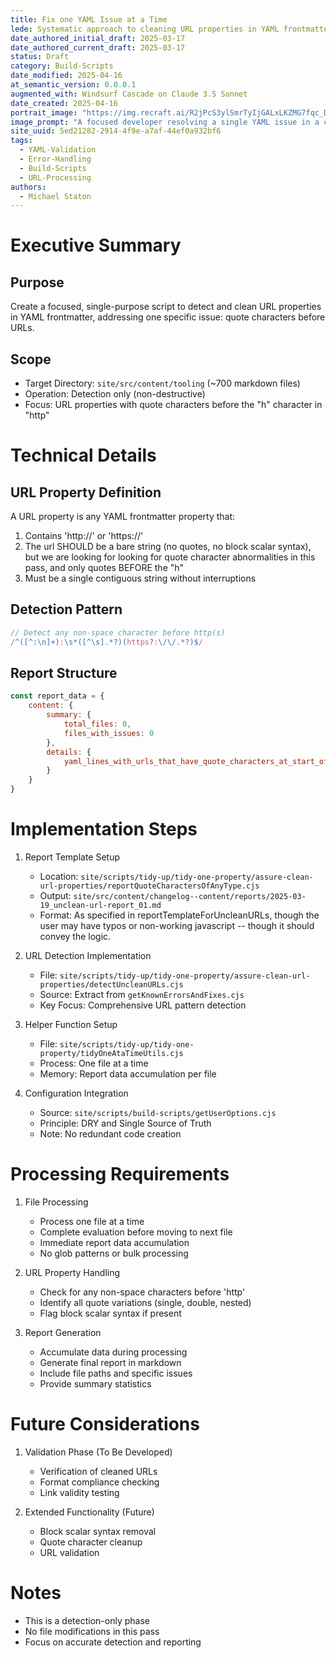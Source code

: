 ```yaml
---
title: Fix one YAML Issue at a Time
lede: Systematic approach to cleaning URL properties in YAML frontmatter
date_authored_initial_draft: 2025-03-17
date_authored_current_draft: 2025-03-17
status: Draft
category: Build-Scripts
date_modified: 2025-04-16
at_semantic_version: 0.0.0.1
augmented_with: Windsurf Cascade on Claude 3.5 Sonnet
date_created: 2025-04-16
portrait_image: "https://img.recraft.ai/R2jPcS3ylSmrTyIjGALxLKZMG7fqc_DrNDnW1w1kpUA/rs:fit:1024:1820:0/raw:1/plain/abs://external/images/cc95dc04-770d-4fab-8fa4-b0288b0d4b74"
image_prompt: "A focused developer resolving a single YAML issue in a code editor, with one highlighted error and a checklist of resolved problems. The environment is tidy, with clear visual cues of progress and attention to detail. The mood is methodical, patient, and precise."
site_uuid: 5ed21282-2914-4f9e-a7af-44ef0a932bf6
tags:
  - YAML-Validation
  - Error-Handling
  - Build-Scripts
  - URL-Processing
authors:
  - Michael Staton
---
```


# Executive Summary

## Purpose
Create a focused, single-purpose script to detect and clean URL properties in YAML frontmatter, addressing one specific issue: quote characters before URLs.

## Scope
- Target Directory: `site/src/content/tooling` (~700 markdown files)
- Operation: Detection only (non-destructive)
- Focus: URL properties with quote characters before the "h" character in "http"

# Technical Details

## URL Property Definition
A URL property is any YAML frontmatter property that:
1. Contains 'http://' or 'https://'
2. The url SHOULD be a bare string (no quotes, no block scalar syntax), but we are looking for looking for quote character abnormalities in this pass, and only quotes BEFORE the "h"
3. Must be a single contiguous string without interruptions

## Detection Pattern
```javascript
// Detect any non-space character before http(s)
/^([^:\n]+):\s*([^\s].*?)(https?:\/\/.*?)$/
```

## Report Structure
```javascript
const report_data = {
    content: {
        summary: {
            total_files: 0,
            files_with_issues: 0
        },
        details: {
            yaml_lines_with_urls_that_have_quote_characters_at_start_of_value: []
        }
    }
}
```

# Implementation Steps

1. Report Template Setup
   - Location: `site/scripts/tidy-up/tidy-one-property/assure-clean-url-properties/reportQuoteCharactersOfAnyType.cjs`
   - Output: `site/src/content/changelog--content/reports/2025-03-19_unclean-url-report_01.md`
   - Format: As specified in reportTemplateForUncleanURLs, though the user may have typos or non-working javascript -- though it should convey the logic. 

2. URL Detection Implementation
   - File: `site/scripts/tidy-up/tidy-one-property/assure-clean-url-properties/detectUncleanURLs.cjs`
   - Source: Extract from `getKnownErrorsAndFixes.cjs`
   - Key Focus: Comprehensive URL pattern detection

3. Helper Function Setup
   - File: `site/scripts/tidy-up/tidy-one-property/tidyOneAtaTimeUtils.cjs`
   - Process: One file at a time
   - Memory: Report data accumulation per file

4. Configuration Integration
   - Source: `site/scripts/build-scripts/getUserOptions.cjs`
   - Principle: DRY and Single Source of Truth
   - Note: No redundant code creation

# Processing Requirements

1. File Processing
   - Process one file at a time
   - Complete evaluation before moving to next file
   - Immediate report data accumulation
   - No glob patterns or bulk processing

2. URL Property Handling
   - Check for any non-space characters before 'http'
   - Identify all quote variations (single, double, nested)
   - Flag block scalar syntax if present

3. Report Generation
   - Accumulate data during processing
   - Generate final report in markdown
   - Include file paths and specific issues
   - Provide summary statistics

# Future Considerations

1. Validation Phase (To Be Developed)
   - Verification of cleaned URLs
   - Format compliance checking
   - Link validity testing

2. Extended Functionality (Future)
   - Block scalar syntax removal
   - Quote character cleanup
   - URL validation

# Notes
- This is a detection-only phase
- No file modifications in this pass
- Focus on accurate detection and reporting